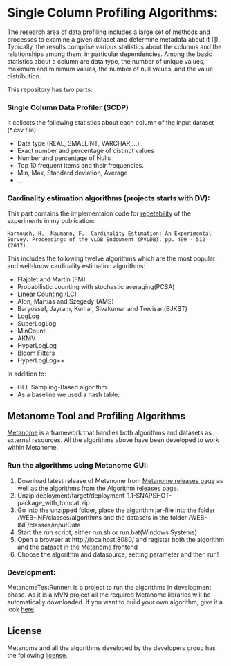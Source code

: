 
# Single Column Profiling Algorithms:
The research area of data profiling includes a large set of methods and processes to examine a given dataset and determine metadata about it ([1](https://hpi.de/fileadmin/user_upload/fachgebiete/naumann/publications/2013/profiling_vision.pdf)). Typically, the results comprise various statistics about the columns and the relationships among them, in particular dependencies. Among the basic
statistics about a column are data type, the number of unique values, maximum and minimum values, the number of null values, and the value distribution.

This repository has two parts:
### Single Column Data Profiler (SCDP) 
It collects the following statistics about each column of the input dataset (*.csv file) 
* Data type	(REAL, SMALLINT, VARCHAR,...)
* Exact number and percentage of distinct values
* Number and percentage of Nulls
* Top 10 frequent items	and their frequencies.
* Min, Max, Standard deviation, Average
* ...

### Cardinality estimation algorithms (projects starts with DV): 

This part contains the implementaion code for [repetability](https://hpi.de/naumann/projects/repeatability/data-profiling/cardinality-estimation.html) of the experiments in my publication:
```
Harmouch, H., Naumann, F.: Cardinality Estimation: An Experimental Survey. Proceedings of the VLDB Endowment (PVLDB). pp. 499 - 512 (2017).
```

This includes the following twelve algorithms which are the most popular and well-know cardinality estimation algorithms:
* Flajolet and Martin (FM)  
* Probabilistic counting with stochastic averaging(PCSA)
* Linear Counting (LC) 
* Alon, Martias and Szegedy (AMS)
* Baryossef, Jayram, Kumar, Sivakumar and Trevisan(BJKST)           
* LogLog
* SuperLogLog
* MinCount 
* AKMV
* HyperLogLog 
* Bloom Filters
* HyperLogLog++

In addition to: 
* GEE Sampling-Based algorithm. 
* As a baseline we used a hash table. 

## Metanome Tool and Profiling Algorithms
[Metanome](www.metanome.de) is a framework that handles both algorithms and datasets as external resources. All the algorithms above have been developed to work within Metanome.

### Run the algorithms using Metanome GUI:

1. Download latest release of Metanome from [Metanome releases page](https://github.com/HPI-Information-Systems/Metanome/releases) as well as
the algorithms from the [Algorithm releases page](https://hpi.de/naumann/projects/data-profiling-and-analytics/metanome-data-profiling/algorithms.html). 
2. Unzip deployment/target/deployment-1.1-SNAPSHOT-package_with_tomcat.zip
3. Go into the unzipped folder, place the algorithm jar-file into the folder /WEB-INF/classes/algorithms and the datasets in the folder /WEB-INF/classes/inputData
5. Start the run script, either run.sh or run.bat(Windows Systems)
6. Open a browser at http://localhost:8080/ and register both the algorithm and the dataset in the Metanome frontend
7. Choose the algorithm and datasource, setting parameter and then run!

### Development:

MetanomeTestRunner: is a project to run the algorithms in development phase. As it is a MVN project all the required Metanome libraries will be automatically downloaded.
If you want to build your own algorithm, give it a look [here](https://github.com/HPI-Information-Systems/metanome-algorithms).

## License

Metanome and all the algorithms developed by the developers group has the following [license](https://github.com/HPI-Information-Systems/Metanome/blob/master/LICENSE). 
